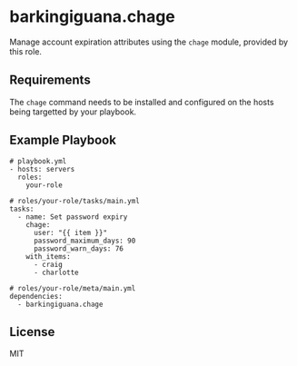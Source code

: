 barkingiguana.chage
===================

Manage account expiration attributes using the `chage` module, provided by
this role.

Requirements
------------

The `chage` command needs to be installed and configured on the hosts being
targetted by your playbook.

Example Playbook
----------------

    # playbook.yml
    - hosts: servers
      roles:
        your-role

    # roles/your-role/tasks/main.yml
    tasks:
      - name: Set password expiry
        chage:
          user: "{{ item }}"
          password_maximum_days: 90
          password_warn_days: 76
        with_items:
          - craig
          - charlotte

    # roles/your-role/meta/main.yml
    dependencies:
      - barkingiguana.chage

License
-------

MIT
